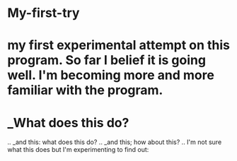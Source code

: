 # My-first-try
my first experimental attempt on this program. 
So far I belief it is going well. I'm becoming more and more familiar with the program. 
=================
_What does this do?
=================
.. _and this: what does this do?
.. _and this; how about this? 
.. I'm not sure what this does but I'm experimenting to find out: 
